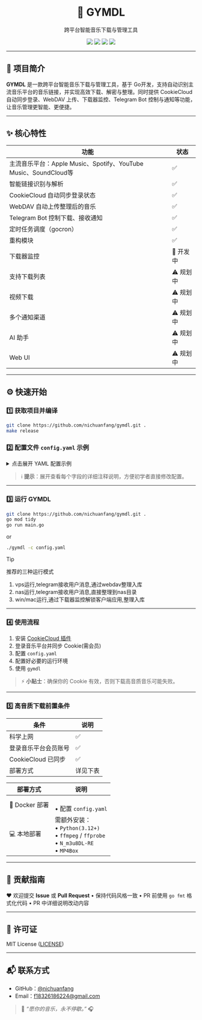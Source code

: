 <h1 align="center">🎵 GYMDL</h1>
<p align="center">跨平台智能音乐下载与管理工具</p>

<p align="center">
    <a href="#"><img src="https://img.shields.io/badge/Go-1.24+-00ADD8?logo=go" /></a>
    <a href="#"><img src="https://img.shields.io/badge/License-MIT-green" /></a>
    <a href="#"><img src="https://img.shields.io/github/actions/workflow/status/nichuanfang/gymdl/release.yml?logo=github" /></a>
    <a href="#"><img src="https://img.shields.io/badge/Telegram-Bot-blue?logo=telegram" /></a>
</p>

---

## 🧭 项目简介

**GYMDL** 是一款跨平台智能音乐下载与管理工具，基于 Go开发，支持自动识别主流音乐平台的音乐链接，并实现高效下载、解密与整理。同时提供
CookieCloud 自动同步登录、WebDAV 上传、下载器监控、Telegram Bot 控制与通知等功能，让音乐管理更智能、更便捷。

---

## ✨ 核心特性

| 功能                                                   | 状态     |
|------------------------------------------------------|--------|
| 主流音乐平台：Apple Music、Spotify、YouTube Music、SoundCloud等 | ✅      |
| 智能链接识别与解析                                            | ✅      |
| CookieCloud 自动同步登录状态                                 | ✅      |
| WebDAV 自动上传整理后的音乐                                    | ✅      |
| Telegram Bot 控制下载、接收通知                               | ✅      |
| 定时任务调度（gocron）                                       | ✅      |
| 重构模块                                                 | ✅ |
| 下载器监控                                                | 🚧 开发中 |
| 支持下载列表                                               | ⚠️ 规划中 |
| 视频下载                                                 | ⚠️ 规划中 |
| 多个通知渠道                                               | ⚠️ 规划中 |
| AI 助手                                                | ⚠️ 规划中 |
| Web UI                                               | ⚠️ 规划中 |

---

## ⚙️ 快速开始

### 1️⃣ 获取项目并编译

```bash
git clone https://github.com/nichuanfang/gymdl.git .
make release
````

### 2️⃣ 配置文件 `config.yaml` 示例

<details>
<summary>点击展开 YAML 配置示例</summary>

```yaml
# GYMDL 配置文件
# 以下为详细配置项说明

# Web 服务配置
web_config:
  enable: false  # 是否启用 web 服务
  app_domain: "localhost"  # web 服务域名
  https: false  # 是否开启 HTTPS
  app_port: 8080  # web 服务监听端口
  gin_mode: "debug"  # Gin 运行模式: 可选 [debug, release, test]

# CookieCloud 配置
cookie_cloud:
  cookiecloud_url: ""  # CookieCloud 服务地址
  cookiecloud_uuid: ""  # CookieCloud UUID
  cookiecloud_key: ""  # CookieCloud key (多个同步端需填写同一个key，否则会解密失败)
  cookie_file_path: ""  # Cookie 文件存储目录
  cookie_file: ""  # Cookie 文件名
  expire_time: 180  # Cookie 文件过期时间(分钟)

# 资源整理配置
tidy:
  mode: 1  # 资源整理模式: 1=整理到 dist_dir, 2=整理到 webdav_dir
  dist_dir: "data/dist"  # 当 mode=1 时使用的本地整理目录

# WebDAV 配置
webdav:
  webdav_url: ""  # WebDAV 服务地址
  webdav_user: ""  # WebDAV 用户名
  webdav_pass: ""  # WebDAV 密码
  webdav_dir: ""  # WebDAV 目标路径

# 日志配置
log:
  mode: 1  # 日志模式: 1=标准输出, 2=日志文件, 3=标准输出+文件
  level: 2  # 日志等级: 1=debug, 2=info, 3=warn, 4=error, 5=fatal
  file: "data/logs/run.log"  # 日志文件路径

# Telegram 配置
telegram:
  enable: true  # 是否启用 Telegram 通知服务
  mode: 1  # 运行模式: 1=长轮询, 2=Webhook (推荐开发用1, 生产用2)
  chat_id: ""  # 机器人 chat_id
  bot_token: ""  # Telegram Bot Token
  allowed_users:
    - ""  # 用户白名单列表 (Telegram 用户 ID)
  webhook_url: ""  # Webhook 地址 (mode=2 时必填)
  webhook_port: 9000  # Webhook 模式下监听端口

# AI 配置
ai:
  enable: false  # 是否启用 AI 功能
  base_url: ""  # AI 接口的 Base URL
  model: ""  # 使用的 AI 模型名称
  api_key: ""  # AI 服务的 API Key
  system_prompt: ""  # 默认系统提示词

# 附加配置
additional_config:
  enable_cron: false  # 是否启用定时任务功能 只有开启此配置才会尝试同步cookie文件(重要)
  enable_monitor: false  # 是否启用目录监听 开启后监听下载目录使用um cli自动解密
  monitor_dirs:
    - ""  # 监听的目录,下载器监控

# 代理配置
proxy:
  enable: false  # 是否启用代理
  scheme: ""  # 代理协议: http/https/socks5
  host: "127.0.0.1"  # 代理主机
  port: 10809  # 代理端口
  user: ""  # 代理用户名
  pass: ""  # 代理密码
  auth: false  # 是否启用代理认证
```

</details>

> ℹ️ **提示**：展开查看每个字段的详细注释说明，方便初学者直接修改配置。

---

### 3️⃣ 运行 GYMDL

```bash
git clone https://github.com/nichuanfang/gymdl.git .
go mod tidy
go run main.go
```

or

```bash
./gymdl -c config.yaml
```

> [!TIP]
> 推荐的三种运行模式
>
> 1. vps运行,telegram接收用户消息,通过webdav整理入库
> 2. nas运行,telegram接收用户消息,直接整理到nas目录
> 3. win/mac运行,通过下载器监控解锁客户端应用,整理入库

---

### 4️⃣ 使用流程

1. 安装 [CookieCloud 插件](https://chrome.google.com/webstore/detail/cookiecloud/ffjiejobkoibkjlhjnlgmcnnigeelbdl)
2. 登录音乐平台并同步 Cookie(需会员)
3. 配置 `config.yaml`
4. 配置好必要的运行环境
5. 使用 `gymdl`

> ⚡ **小贴士**：确保你的 Cookie 有效，否则下载高音质音乐可能失败。

---

### 5️⃣ 高音质下载前置条件

| 条件              | 说明   |
|-----------------|------|
| 科学上网            | ✅    |
| 登录音乐平台会员账号      | ✅    |
| CookieCloud 已同步 | ✅    |
| 部署方式            | 详见下表 |

| 部署方式         | 说明                                                                                         |
|--------------|--------------------------------------------------------------------------------------------|
| 🐳 Docker 部署 | <br>• 配置 `config.yaml`<br>                                                                 |
| 💻 本地部署      | 需额外安装：<br>• `Python(3.12+)`<br>• `ffmpeg` / `ffprobe`<br>• `N_m3u8DL-RE`<br>• `MP4Box`<br> |

---

## 🤝 贡献指南

❤️ 欢迎提交 **Issue** 或 **Pull Request**
• 保持代码风格一致
• PR 前使用 `go fmt` 格式化代码
• PR 中详细说明改动内容

---

## 📜 许可证

MIT License ([LICENSE](LICENSE))

---

## 📬 联系方式

* GitHub：[@nichuanfang](https://github.com/nichuanfang)
* Email：[f18326186224@gmail.com](mailto:f18326186224@gmail.com)

> 💬 *“愿你的音乐，永不停歇。”* 🎧
